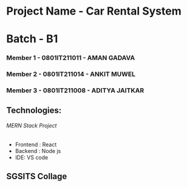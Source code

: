 # Project Name - Car Rental System
# Batch - B1
### Member 1 - 0801IT211011 - AMAN GADAVA
### Member 2 - 0801IT211014 - ANKIT MUWEL
### Member 3 - 0801IT211008 - ADITYA JAITKAR

## Technologies:
###### MERN Stack Project 
- Frontend : React
- Backend : Node js
- IDE: VS code

## SGSITS Collage
